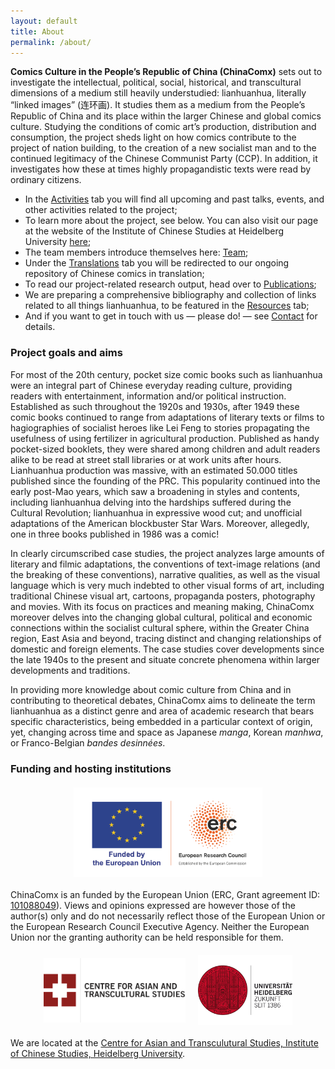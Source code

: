 ```yaml
---
layout: default
title: About
permalink: /about/
---
```


**Comics Culture in the People’s Republic of China (ChinaComx)** sets out to investigate the intellectual, political, social, historical, and transcultural dimensions of a medium still heavily understudied: lianhuanhua, literally “linked images” (连环画). It studies them as a medium from the People’s Republic of China and its place within the larger Chinese and global comics culture. Studying the conditions of comic art’s production, distribution and consumption, the project sheds light on how comics contribute to the project of nation building, to the creation of a new socialist man and to the continued legitimacy of the Chinese Communist Party (CCP). In addition, it investigates how these at times highly propagandistic texts were read by ordinary citizens.

- In the [Activities](activities.md) tab you will find all upcoming and past talks, events, and other activities related to the project;
- To learn more about the project, see below. You can also visit our page at the website of the Institute of Chinese Studies at Heidelberg University [here](https://www.uni-heidelberg.de/fakultaeten/philosophie/zo/sinologie/research/project-comics.html);
- The team members introduce themselves here: [Team](team.md);
- Under the [Translations](translations.md) tab you will be redirected to our ongoing repository of Chinese comics in translation; 
- To read our project-related research output, head over to [Publications](publications.md);
- We are preparing a comprehensive bibliography and collection of links related to all things lianhuanhua, to be featured in the [Resources](resources.md) tab;
- And if you want to get in touch with us — please do! — see [Contact](contact.md) for details.

### Project goals and aims

For most of the 20th century, pocket size comic books such as lianhuanhua were an integral part of Chinese everyday reading culture, providing readers with entertainment, information and/or political instruction. Established as such throughout the 1920s and 1930s, after 1949 these comic books continued to range from adaptations of literary texts or films to hagiographies of socialist heroes like Lei Feng to stories propagating the usefulness of using fertilizer in agricultural production. Published as handy pocket-sized booklets, they were shared among children and adult readers alike to be read at street stall libraries or at work units after hours. Lianhuanhua production was massive, with an estimated 50.000 titles published since the founding of the PRC. This popularity continued into the early post-Mao years, which saw a broadening in styles and contents, including lianhuanhua delving into the hardships suffered during the Cultural Revolution; lianhuanhua in expressive wood cut; and unofficial adaptations of the American blockbuster Star Wars. Moreover, allegedly, one in three books published in 1986 was a comic!

In clearly circumscribed case studies, the project analyzes large amounts of literary and filmic adaptations, the conventions of text-image relations (and the breaking of these conventions), narrative qualities, as well as the visual language which is very much indebted to other visual forms of art, including traditional Chinese visual art, cartoons, propaganda posters, photography and movies. With its focus on practices and meaning making, ChinaComx moreover delves into the changing global cultural, political and economic connections within the socialist cultural sphere, within the Greater China region, East Asia and beyond, tracing distinct and changing relationships of domestic and foreign elements. The case studies cover developments since the late 1940s to the present and situate concrete phenomena within larger developments and traditions.

In providing more knowledge about comic culture from China and in contributing to theoretical debates, ChinaComx aims to delineate the term lianhuanhua as a distinct genre and area of academic research that bears specific characteristics, being embedded in a particular context of origin, yet, changing across time and space as Japanese *manga*, Korean *manhwa*, or Franco-Belgian *bandes desinnées*.

### Funding and hosting institutions

<div style="display: flex; justify-content: center; align-items: center; margin: 20px 0;">
    <img src="/assets/images/erc-logo.png" alt="European Research Council" style="max-width: 60%; height: auto;">
</div>

ChinaComx is an funded by the European Union (ERC, Grant agreement ID: [101088049](https://cordis.europa.eu/project/id/101088049)). Views and opinions expressed are however those of the author(s) only and do not necessarily reflect those of the European Union or the European Research Council Executive Agency. Neither the European Union nor the granting authority can be held responsible for them.

<div style="display: flex; justify-content: center; align-items: center; gap: 20px; margin: 20px 0;">
    <img src="/assets/images/cats-logo.png" alt="CATS" style="max-width: 45%; height: auto;">
    <img src="/assets/images/hd-logo.png" alt="Heidelberg University" style="max-width: 30%; height: auto;">
</div>

We are located at the [Centre for Asian and Transculutural Studies, Institute of Chinese Studies, Heidelberg University](https://www.uni-heidelberg.de/fakultaeten/philosophie/zo/sinologie/research/project-comics.html).